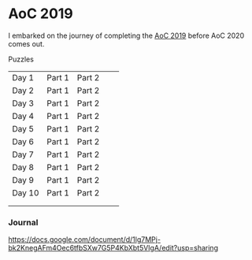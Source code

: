 # AoC 2019
I embarked on the journey of completing the [AoC 2019](https://adventofcode.com/2019) before AoC 2020 comes out.

Puzzles

|   |   |   |   |   |
|---|---|---|---|---|
| Day 1  | Part 1 | Part 2  |   |   |
| Day 2  | Part 1 | Part 2  |   |   |
| Day 3  | Part 1 | Part 2  |   |   |
| Day 4  | Part 1 | Part 2  |   |   |
| Day 5  | Part 1 | Part 2  |   |   |
| Day 6  | Part 1 | Part 2  |   |   |
| Day 7  | Part 1 | Part 2  |   |   |
| Day 8  | Part 1 | Part 2  |   |   |
| Day 9  | Part 1 | Part 2  |   |   |
| Day 10  | Part 1 | Part 2  |   |   |
|   |   |   |   |   |
|   |   |   |   |   |



### Journal

https://docs.google.com/document/d/1lg7MPj-bk2KnegAFm4Oec6tfbSXw7G5P4KbXbt5VIgA/edit?usp=sharing